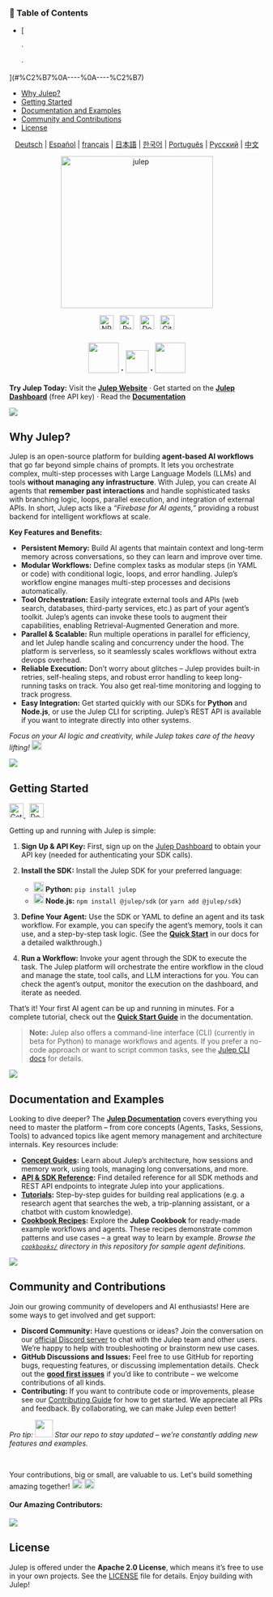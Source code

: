 <!-- START doctoc generated TOC please keep comment here to allow auto update -->
<!-- DON'T EDIT THIS SECTION, INSTEAD RE-RUN doctoc TO UPDATE -->
<h3>📖 Table of Contents</h3>

  - [
    
    ·
    
    ·
    
  ](#%C2%B7%0A----%0A----%C2%B7)
- [Why Julep?](#why-julep)
- [Getting Started](#getting-started)
- [Documentation and Examples](#documentation-and-examples)
- [Community and Contributions](#community-and-contributions)
- [License](#license)

<!-- END doctoc generated TOC please keep comment here to allow auto update -->

<sup><div align="center">
  <!-- Keep these links. Translations will automatically update with the README. -->
  [Deutsch](https://www.readme-i18n.com/julep-ai/julep?lang=de) | 
  [Español](https://www.readme-i18n.com/julep-ai/julep?lang=es) | 
  [français](https://www.readme-i18n.com/julep-ai/julep?lang=fr) | 
  [日本語](https://www.readme-i18n.com/julep-ai/julep?lang=ja) | 
  [한국어](https://www.readme-i18n.com/julep-ai/julep?lang=ko) | 
  [Português](https://www.readme-i18n.com/julep-ai/julep?lang=pt) | 
  [Русский](https://www.readme-i18n.com/julep-ai/julep?lang=ru) | 
  [中文](https://www.readme-i18n.com/julep-ai/julep?lang=zh)
</div></sup>

<div align="center" id="top">
<img src="https://socialify.git.ci/julep-ai/julep/image?description=1&descriptionEditable=Serverless%20AI%20Workflows%20for%20Data%20%26%20ML%20Teams&font=Source%20Code%20Pro&logo=https%3A%2F%2Fraw.githubusercontent.com%2Fjulep-ai%2Fjulep%2Fdev%2F.github%2Fjulep-logo.svg&owner=1&forks=1&pattern=Solid&stargazers=1&theme=Auto" alt="julep" height=300 />

<br>
  <p>
   <a href="https://www.npmjs.com/package/@julep/sdk"><img src="https://img.shields.io/npm/v/%40julep%2Fsdk?style=social&amp;logo=npm&amp;link=https%3A%2F%2Fwww.npmjs.com%2Fpackage%2F%40julep%2Fsdk" alt="NPM Version" height="28"></a>
    <span>&nbsp;</span>
    <a href="https://pypi.org/project/julep"><img src="https://img.shields.io/pypi/v/julep?style=social&amp;logo=python&amp;label=PyPI&amp;link=https%3A%2F%2Fpypi.org%2Fproject%2Fjulep" alt="PyPI - Version" height="28"></a>
    <span>&nbsp;</span>
    <a href="https://hub.docker.com/u/julepai"><img src="https://img.shields.io/docker/v/julepai/agents-api?sort=semver&amp;style=social&amp;logo=docker&amp;link=https%3A%2F%2Fhub.docker.com%2Fu%2Fjulepai" alt="Docker Image Version" height="28"></a>
    <span>&nbsp;</span>
    <a href="https://choosealicense.com/licenses/apache/"><img src="https://img.shields.io/github/license/julep-ai/julep" alt="GitHub License" height="28"></a>
  </p>
  
  <h3 align="center">
    <a href="https://discord.com/invite/JTSBGRZrzj" rel="dofollow"><img src="https://user-images.githubusercontent.com/74038190/235294015-47144047-25ab-417c-af1b-6746820a20ff.gif" width="60"></a>
    ·
    <a href="https://x.com/julep_ai" rel="dofollow"><img src="https://raw.githubusercontent.com/gist/IgnaceMaes/744cd9cf41ec6acf46fc8f4e9f370f86/raw/d16658c2945d30c8a953b35cb17dd7085111b46c/x-logo.svg" width="45"></a>
    ·
    <a href="https://www.linkedin.com/company/julep-ai" rel="dofollow"><img src="https://user-images.githubusercontent.com/74038190/235294012-0a55e343-37ad-4b0f-924f-c8431d9d2483.gif" width="60"></a>

  </h3>
  
  <!-- <h3>
    <a href="https://discord.com/invite/JTSBGRZrzj" rel="dofollow">Discord</a>
    ·
    <a href="https://x.com/julep_ai" rel="dofollow">𝕏</a>
    ·
    <a href="https://www.linkedin.com/company/julep-ai" rel="dofollow">LinkedIn</a>
  </h3> -->
</div>

**Try Julep Today:** Visit the **[Julep Website](https://julep.ai)** · Get started on the **[Julep Dashboard](https://dashboard.julep.ai)** (free API key) · Read the **[Documentation](https://docs.julep.ai/introduction/julep)**

<img src="https://private-user-images.githubusercontent.com/112978092/456212419-e8e13991-c0fe-46f7-a1db-5969da909dda.gif?jwt=eyJhbGciOiJIUzI1NiIsInR5cCI6IkpXVCJ9.eyJpc3MiOiJnaXRodWIuY29tIiwiYXVkIjoicmF3LmdpdGh1YnVzZXJjb250ZW50LmNvbSIsImtleSI6ImtleTUiLCJleHAiOjE3NTAxOTUwNzcsIm5iZiI6MTc1MDE5NDc3NywicGF0aCI6Ii8xMTI5NzgwOTIvNDU2MjEyNDE5LWU4ZTEzOTkxLWMwZmUtNDZmNy1hMWRiLTU5NjlkYTkwOWRkYS5naWY_WC1BbXotQWxnb3JpdGhtPUFXUzQtSE1BQy1TSEEyNTYmWC1BbXotQ3JlZGVudGlhbD1BS0lBVkNPRFlMU0E1M1BRSzRaQSUyRjIwMjUwNjE3JTJGdXMtZWFzdC0xJTJGczMlMkZhd3M0X3JlcXVlc3QmWC1BbXotRGF0ZT0yMDI1MDYxN1QyMTEyNTdaJlgtQW16LUV4cGlyZXM9MzAwJlgtQW16LVNpZ25hdHVyZT0wOTYzMWEwNDBlNzkwYzc2NDg4OTFmNzUwMjljZDQ5Y2JiZWIzMjMxOGM4MDc3N2I3YTlhNDlkYjY0OWY2YmIyJlgtQW16LVNpZ25lZEhlYWRlcnM9aG9zdCJ9.EmG9Ba0fnv-EF2FtkbnY0uVmRJROynLtTg2W9wzGuu4">

## Why Julep?

Julep is an open-source platform for building **agent-based AI workflows** that go far beyond simple chains of prompts. It lets you orchestrate complex, multi-step processes with Large Language Models (LLMs) and tools **without managing any infrastructure**. With Julep, you can create AI agents that **remember past interactions** and handle sophisticated tasks with branching logic, loops, parallel execution, and integration of external APIs. In short, Julep acts like a *“Firebase for AI agents,”* providing a robust backend for intelligent workflows at scale.

**Key Features and Benefits:**

* **Persistent Memory:** Build AI agents that maintain context and long-term memory across conversations, so they can learn and improve over time.
* **Modular Workflows:** Define complex tasks as modular steps (in YAML or code) with conditional logic, loops, and error handling. Julep’s workflow engine manages multi-step processes and decisions automatically.
* **Tool Orchestration:** Easily integrate external tools and APIs (web search, databases, third-party services, etc.) as part of your agent’s toolkit. Julep’s agents can invoke these tools to augment their capabilities, enabling Retrieval-Augmented Generation and more.
* **Parallel & Scalable:** Run multiple operations in parallel for efficiency, and let Julep handle scaling and concurrency under the hood. The platform is serverless, so it seamlessly scales workflows without extra devops overhead.
* **Reliable Execution:** Don’t worry about glitches – Julep provides built-in retries, self-healing steps, and robust error handling to keep long-running tasks on track. You also get real-time monitoring and logging to track progress.
* **Easy Integration:** Get started quickly with our SDKs for **Python** and **Node.js**, or use the Julep CLI for scripting. Julep’s REST API is available if you want to integrate directly into other systems.

*Focus on your AI logic and creativity, while Julep takes care of the heavy lifting!* <img src="https://github.com/Anmol-Baranwal/Cool-GIFs-For-GitHub/assets/74038190/2c0eef4b-7b75-42bd-9722-4bea97a2d532" width="20">

<img src="https://private-user-images.githubusercontent.com/112978092/456212419-e8e13991-c0fe-46f7-a1db-5969da909dda.gif?jwt=eyJhbGciOiJIUzI1NiIsInR5cCI6IkpXVCJ9.eyJpc3MiOiJnaXRodWIuY29tIiwiYXVkIjoicmF3LmdpdGh1YnVzZXJjb250ZW50LmNvbSIsImtleSI6ImtleTUiLCJleHAiOjE3NTAxOTUwNzcsIm5iZiI6MTc1MDE5NDc3NywicGF0aCI6Ii8xMTI5NzgwOTIvNDU2MjEyNDE5LWU4ZTEzOTkxLWMwZmUtNDZmNy1hMWRiLTU5NjlkYTkwOWRkYS5naWY_WC1BbXotQWxnb3JpdGhtPUFXUzQtSE1BQy1TSEEyNTYmWC1BbXotQ3JlZGVudGlhbD1BS0lBVkNPRFlMU0E1M1BRSzRaQSUyRjIwMjUwNjE3JTJGdXMtZWFzdC0xJTJGczMlMkZhd3M0X3JlcXVlc3QmWC1BbXotRGF0ZT0yMDI1MDYxN1QyMTEyNTdaJlgtQW16LUV4cGlyZXM9MzAwJlgtQW16LVNpZ25hdHVyZT0wOTYzMWEwNDBlNzkwYzc2NDg4OTFmNzUwMjljZDQ5Y2JiZWIzMjMxOGM4MDc3N2I3YTlhNDlkYjY0OWY2YmIyJlgtQW16LVNpZ25lZEhlYWRlcnM9aG9zdCJ9.EmG9Ba0fnv-EF2FtkbnY0uVmRJROynLtTg2W9wzGuu4">

## Getting Started
<p>
    <a href="https://dashboard.julep.ai">
      <img src="https://img.shields.io/badge/Get_API_Key-FF5733?style=logo=data:image/svg+xml;base64,PHN2ZyB4bWxucz0iaHR0cDovL3d3dy53My5vcmcvMjAwMC9zdmciIHZpZXdCb3g9IjAgMCAyNCAyNCIgZmlsbD0id2hpdGUiPjxwYXRoIGQ9Ik0xMiAxTDMgNXYxNGw5IDQgOS00VjVsLTktNHptMCAyLjh2MTYuNEw1IDE2LjJWNi44bDctMy4yem0yIDguMmwtMi0yLTIgMiAyIDIgMi0yeiIvPjwvc3ZnPg==" alt="Get API Key" height="28">
    </a>
    <span>&nbsp;</span>
    <a href="https://docs.julep.ai">
      <img src="https://img.shields.io/badge/Documentation-4B32C3?style=logo=gitbook&logoColor=white" alt="Documentation" height="28">
    </a>
  </p>
Getting up and running with Julep is simple:

1. **Sign Up & API Key:** First, sign up on the [Julep Dashboard](https://dashboard.julep.ai) to obtain your API key (needed for authenticating your SDK calls).
2. **Install the SDK:** Install the Julep SDK for your preferred language:

   * <img src="https://user-images.githubusercontent.com/74038190/212257472-08e52665-c503-4bd9-aa20-f5a4dae769b5.gif" width="20"> **Python:** `pip install julep`
   * <img src="https://user-images.githubusercontent.com/74038190/212257454-16e3712e-945a-4ca2-b238-408ad0bf87e6.gif" width="20"> **Node.js:** `npm install @julep/sdk` (or `yarn add @julep/sdk`)
3. **Define Your Agent:** Use the SDK or YAML to define an agent and its task workflow. For example, you can specify the agent’s memory, tools it can use, and a step-by-step task logic. (See the **[Quick Start](https://docs.julep.ai/introduction/quick-start)** in our docs for a detailed walkthrough.)
4. **Run a Workflow:** Invoke your agent through the SDK to execute the task. The Julep platform will orchestrate the entire workflow in the cloud and manage the state, tool calls, and LLM interactions for you. You can check the agent’s output, monitor the execution on the dashboard, and iterate as needed.

That’s it! Your first AI agent can be up and running in minutes. For a complete tutorial, check out the **[Quick Start Guide](https://docs.julep.ai/introduction/quick-start)** in the documentation.

> **Note:** Julep also offers a command-line interface (CLI) (currently in beta for Python) to manage workflows and agents. If you prefer a no-code approach or want to script common tasks, see the [Julep CLI docs](https://docs.julep.ai/responses/quickstart#cli-installation) for details.

<img src="https://private-user-images.githubusercontent.com/112978092/456212419-e8e13991-c0fe-46f7-a1db-5969da909dda.gif?jwt=eyJhbGciOiJIUzI1NiIsInR5cCI6IkpXVCJ9.eyJpc3MiOiJnaXRodWIuY29tIiwiYXVkIjoicmF3LmdpdGh1YnVzZXJjb250ZW50LmNvbSIsImtleSI6ImtleTUiLCJleHAiOjE3NTAxOTUwNzcsIm5iZiI6MTc1MDE5NDc3NywicGF0aCI6Ii8xMTI5NzgwOTIvNDU2MjEyNDE5LWU4ZTEzOTkxLWMwZmUtNDZmNy1hMWRiLTU5NjlkYTkwOWRkYS5naWY_WC1BbXotQWxnb3JpdGhtPUFXUzQtSE1BQy1TSEEyNTYmWC1BbXotQ3JlZGVudGlhbD1BS0lBVkNPRFlMU0E1M1BRSzRaQSUyRjIwMjUwNjE3JTJGdXMtZWFzdC0xJTJGczMlMkZhd3M0X3JlcXVlc3QmWC1BbXotRGF0ZT0yMDI1MDYxN1QyMTEyNTdaJlgtQW16LUV4cGlyZXM9MzAwJlgtQW16LVNpZ25hdHVyZT0wOTYzMWEwNDBlNzkwYzc2NDg4OTFmNzUwMjljZDQ5Y2JiZWIzMjMxOGM4MDc3N2I3YTlhNDlkYjY0OWY2YmIyJlgtQW16LVNpZ25lZEhlYWRlcnM9aG9zdCJ9.EmG9Ba0fnv-EF2FtkbnY0uVmRJROynLtTg2W9wzGuu4">

## Documentation and Examples


Looking to dive deeper? The **[Julep Documentation](https://docs.julep.ai)** covers everything you need to master the platform – from core concepts (Agents, Tasks, Sessions, Tools) to advanced topics like agent memory management and architecture internals. Key resources include:

* **[Concept Guides](https://docs.julep.ai/concepts/):** Learn about Julep’s architecture, how sessions and memory work, using tools, managing long conversations, and more.
* **[API & SDK Reference](https://docs.julep.ai/api-reference/):** Find detailed reference for all SDK methods and REST API endpoints to integrate Julep into your applications.
* **[Tutorials](https://docs.julep.ai/tutorials/):** Step-by-step guides for building real applications (e.g. a research agent that searches the web, a trip-planning assistant, or a chatbot with custom knowledge).
* **[Cookbook Recipes](https://github.com/julep-ai/julep/tree/dev/cookbooks):** Explore the **Julep Cookbook** for ready-made example workflows and agents. These recipes demonstrate common patterns and use cases – a great way to learn by example. *Browse the [`cookbooks/`](https://github.com/julep-ai/julep/tree/dev/cookbooks) directory in this repository for sample agent definitions.*

<img src="https://private-user-images.githubusercontent.com/112978092/456212419-e8e13991-c0fe-46f7-a1db-5969da909dda.gif?jwt=eyJhbGciOiJIUzI1NiIsInR5cCI6IkpXVCJ9.eyJpc3MiOiJnaXRodWIuY29tIiwiYXVkIjoicmF3LmdpdGh1YnVzZXJjb250ZW50LmNvbSIsImtleSI6ImtleTUiLCJleHAiOjE3NTAxOTUwNzcsIm5iZiI6MTc1MDE5NDc3NywicGF0aCI6Ii8xMTI5NzgwOTIvNDU2MjEyNDE5LWU4ZTEzOTkxLWMwZmUtNDZmNy1hMWRiLTU5NjlkYTkwOWRkYS5naWY_WC1BbXotQWxnb3JpdGhtPUFXUzQtSE1BQy1TSEEyNTYmWC1BbXotQ3JlZGVudGlhbD1BS0lBVkNPRFlMU0E1M1BRSzRaQSUyRjIwMjUwNjE3JTJGdXMtZWFzdC0xJTJGczMlMkZhd3M0X3JlcXVlc3QmWC1BbXotRGF0ZT0yMDI1MDYxN1QyMTEyNTdaJlgtQW16LUV4cGlyZXM9MzAwJlgtQW16LVNpZ25hdHVyZT0wOTYzMWEwNDBlNzkwYzc2NDg4OTFmNzUwMjljZDQ5Y2JiZWIzMjMxOGM4MDc3N2I3YTlhNDlkYjY0OWY2YmIyJlgtQW16LVNpZ25lZEhlYWRlcnM9aG9zdCJ9.EmG9Ba0fnv-EF2FtkbnY0uVmRJROynLtTg2W9wzGuu4">

## Community and Contributions

Join our growing community of developers and AI enthusiasts! Here are some ways to get involved and get support:

* **Discord Community:** Have questions or ideas? Join the conversation on our [official Discord server](https://discord.gg/7H5peSN9QP) to chat with the Julep team and other users. We’re happy to help with troubleshooting or brainstorm new use cases.
* **GitHub Discussions and Issues:** Feel free to use GitHub for reporting bugs, requesting features, or discussing implementation details. Check out the [**good first issues**](https://github.com/julep-ai/julep/issues?q=is%3Aissue+is%3Aopen+label%3A%22good+first+issue%22) if you’d like to contribute – we welcome contributions of all kinds.
* **Contributing:** If you want to contribute code or improvements, please see our [Contributing Guide](CONTRIBUTING.md) for how to get started. We appreciate all PRs and feedback. By collaborating, we can make Julep even better!

*Pro tip: <img src="https://github.com/Anmol-Baranwal/Cool-GIFs-For-GitHub/assets/74038190/e379a33a-b428-4385-b44f-3da16e7bac9f" width="35"> Star our repo to stay updated – we’re constantly adding new features and examples.*    

<br/>

Your contributions, big or small, are valuable to us. Let's build something amazing together!    <img src="https://github.com/Anmol-Baranwal/Cool-GIFs-For-GitHub/assets/74038190/2c0eef4b-7b75-42bd-9722-4bea97a2d532" width="20">
 <img src="https://user-images.githubusercontent.com/74038190/216125640-2783ebd5-e63e-4ed1-b491-627a40b24850.png" width="20">

<h4>Our Amazing Contributors:</h4>

<a href="https://github.com/julep-ai/julep/graphs/contributors">
  <img src="https://contrib.rocks/image?repo=julep-ai/julep" />
</a>

<br/>

## License

Julep is offered under the **Apache 2.0 License**, which means it’s free to use in your own projects. See the [LICENSE](LICENSE) file for details. Enjoy building with Julep!
